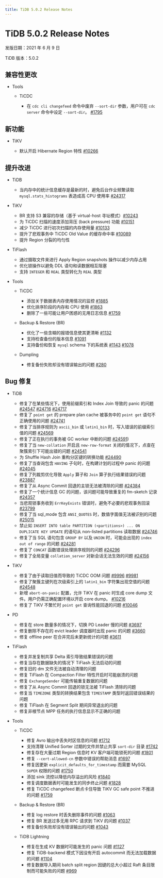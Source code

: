```yaml
---
title: TiDB 5.0.2 Release Notes
---
```


# TiDB 5.0.2 Release Notes

发版日期：2021 年 6 月 9 日

TiDB 版本：5.0.2

## 兼容性更改

+ Tools

    + TiCDC

        - 在 `cdc cli changefeed` 命令中废弃 `--sort-dir` 参数，用户可在 `cdc server` 命令中设定 `--sort-dir`。 [#1795](https://github.com/pingcap/ticdc/pull/1795)

## 新功能

+ TiKV

    - 默认开启 Hibernate Region 特性 [#10266](https://github.com/tikv/tikv/pull/10266)

## 提升改进

+ TiDB

    - 当内存中的统计信息缓存是最新的时，避免后台作业频繁读取 `mysql.stats_histograms` 表造成高 CPU 使用率 [#24317](https://github.com/pingcap/tidb/pull/24317)

+ TiKV

    - BR 支持 S3 兼容的存储（基于 virtual-host 寻址模式）[#10243](https://github.com/tikv/tikv/pull/10243)
    - 为 TiCDC 扫描的速度添加背压 (back pressure) 功能 [#10151](https://github.com/tikv/tikv/pull/10151)
    - 减少 TiCDC 进行初次扫描的内存使用量 [#10133](https://github.com/tikv/tikv/pull/10133)
    - 提升了悲观事务中 TiCDC Old Value 的缓存命中率 [#10089](https://github.com/tikv/tikv/pull/10089)
    - 提升 Region 分裂的均匀性

+ TiFlash

    - 通过摄取文件来进行 Apply Region snapshots 操作以减少内存占用
    - 优化锁操作以避免 DDL 语句和读数据相互阻塞
    - 支持 `INTEGER` 和 `REAL` 类型转化为 `REAL` 类型

+ Tools

    + TiCDC

        - 添加关于数据表内存使用情况的监控 [#1885](https://github.com/pingcap/ticdc/pull/1885)
        - 优化排序阶段的内存和 CPU 使用 [#1863](https://github.com/pingcap/ticdc/pull/1863)
        - 删除了一些可能让用户困惑的无用日志信息 [#1759](https://github.com/pingcap/ticdc/pull/1759)

    + Backup & Restore (BR)

        - 优化了一些含糊的报错信息使其更清晰 [#1132](https://github.com/pingcap/br/pull/1132)
        - 支持检查备份的版本信息 [#1091](https://github.com/pingcap/br/pull/1091)
        - 支持备份和恢复 `mysql` schema 下的系统表 [#1143](https://github.com/pingcap/br/pull/1143) [#1078](https://github.com/pingcap/br/pull/1078)

    + Dumpling

        - 修复备份失败却没有错误输出的问题 [#280](https://github.com/pingcap/dumpling/pull/280)

## Bug 修复

+ TiDB

    - 修复了在某些情况下，使用前缀索引和 Index Join 导致的 panic 的问题 [#24547](https://github.com/pingcap/tidb/issues/24547) [#24716](https://github.com/pingcap/tidb/issues/24716) [#24717](https://github.com/pingcap/tidb/issues/24717)
    - 修复了 `point get` 的 prepare plan cache 被事务中的 `point get` 语句不正确使用的问题 [#24741](https://github.com/pingcap/tidb/issues/24741)
    - 修复了当排序规则为 `ascii_bin` 或 `latin1_bin` 时，写入错误的前缀索引值的问题 [#24569](https://github.com/pingcap/tidb/issues/24569)
    - 修复了正在执行的事务被 GC worker 中断的问题 [#24591](https://github.com/pingcap/tidb/issues/24591))
    - 修复了当 `new-collation` 开启且 `new-row-format` 关闭的情况下，点查在聚簇索引下可能出错的问题 [#24541](https://github.com/pingcap/tidb/issues/24541)
    - 为 Shuffle Hash Join 重构分区键的转换功能 [#24490](https://github.com/pingcap/tidb/pull/24490)
    - 修复了当查询包含 `HAVING` 子句时，在构建计划的过程中 panic 的问题 [#24045](https://github.com/pingcap/tidb/issues/24045)
    - 修复了列裁剪优化导致 `Apply` 算子和 `Join` 算子执行结果错误的问题 [#23887](https://github.com/pingcap/tidb/issues/23887)
    - 修复了从 Async Commit 回退的主锁无法被清除的问题 [#24384](https://github.com/pingcap/tidb/issues/24384)
    - 修复了一个统计信息 GC 的问题，该问题可能导致重复的 fm-sketch 记录 [#24357](https://github.com/pingcap/tidb/pull/24357)
    - 当悲观锁事务收到 `ErrKeyExists` 错误时，避免不必要的悲观事务回滚 [#23799](https://github.com/pingcap/tidb/issues/23799)
    - 修复了当 sql_mode 包含 `ANSI_QUOTES` 时，数值字面值无法被识别的问题 [#25015](https://github.com/pingcap/tidb/pull/25015)
    - 禁止如 `INSERT INTO table PARTITION (<partitions>) ... ON DUPLICATE KEY UPDATE` 的语句从 non-listed partitions 读取数据 [#24746](https://github.com/pingcap/tidb/issues/24746)
    - 修复了当 SQL 语句包含 `GROUP BY` 以及 `UNION` 时，可能会出现的 `index out of range` 的问题 [#24281](https://github.com/pingcap/tidb/issues/24281)
    - 修复了 `CONCAT` 函数错误处理排序规则的问题 [#24296](https://github.com/pingcap/tidb/issues/24296)
    - 修复了全局变量 `collation_server` 对新会话无法生效的问题 [#24156](https://github.com/pingcap/tidb/pull/24156)

+ TiKV
    - 修复了由于读取旧值而导致的 TiCDC OOM 问题 [#9996](https://github.com/tikv/tikv/issues/9996) [#9981](https://github.com/tikv/tikv/issues/9981)
    - 修复了聚簇主键列在次级索引上的 `latin1_bin` 字符集出现空值的问题 [#24548](https://github.com/pingcap/tidb/issues/24548)
    - 新增 `abort-on-panic` 配置，允许 TiKV 在 panic 时生成 core dump 文件。用户仍需正确配置环境以开启 core dump。 [#10216](https://github.com/tikv/tikv/pull/10216)
    - 修复了 TiKV 不繁忙时 `point get` 查询性能回退的问题 [#10046](https://github.com/tikv/tikv/issues/10046)

+ PD

    - 修复在 store 数量多的情况下，切换 PD Leader 慢的问题 [#3697](https://github.com/tikv/pd/issues/3697)
    - 修复删除不存在的 evict leader 调度器时出现 panic 的问题 [#3660](https://github.com/tikv/pd/issues/3660)
    - 修复 offline peer 在合并完后未更新统计的问题 [#3611](https://github.com/tikv/pd/issues/3611)

+ TiFlash

    - 修复并发复制共享 Delta 索引导致结果错误的问题
    - 修复当存在数据缺失的情况下 TiFlash 无法启动的问题
    - 修复旧的 dm 文件无法被自动清理的问题
    - 修复 TiFlash 在 Compaction Filter 特性开启时可能崩溃的问题
    - 修复 `ExchangeSender` 可能传输重复数据的问题
    - 修复了从 Async Commit 回退的锁无法被 TiFlash 清除的问题
    - 修复当 `TIMEZONE` 类型的转换结果包含 `TIMESTAMP` 类型时返回错误结果的问题
    - 修复 TiFlash 在 Segment Split 期间异常退出的问题
    - 修复非根节点 MPP 任务的执行信息显示不正确的问题

+ Tools

    + TiCDC

        - 修复 Avro 输出中丢失时区信息的问题 [#1712](https://github.com/pingcap/ticdc/pull/1712)
        - 支持清理 Unified Sorter 过期的文件并禁止共享 `sort-dir` 目录 [#1742](https://github.com/pingcap/ticdc/pull/1742)
        - 修复存在大量过期 Region 信息时 KV 客户端可能锁死的问题 [#1801](https://github.com/pingcap/ticdc/pull/1801)
        - 修复 `--cert-allowed-cn` 参数中错误的帮助消息 [#1697](https://github.com/pingcap/ticdc/pull/1697)
        - 修复因更新 `explicit_defaults_for_timestamp` 而需要 MySQL `SUPER` 权限的问题 [#1750](https://github.com/pingcap/ticdc/pull/1750)
        - 添加 sink 流控以降低内存溢出的风险 [#1840](https://github.com/pingcap/ticdc/pull/1840)
        - 修复调度数据表时可能发生的同步终止问题 [#1828](https://github.com/pingcap/ticdc/pull/1828)
        - 修复 TiCDC changefeed 断点卡住导致 TiKV GC safe point 不推进的问题 [#1759](https://github.com/pingcap/ticdc/pull/1759)

    + Backup & Restore (BR)

        - 修复 log restore 时丢失删除事件的问题 [#1063](https://github.com/pingcap/br/issues/1063)
        - 修复 BR 发送过多无用 RPC 请求到 TiKV 的问题 [#1037](https://github.com/pingcap/br/pull/1037)
        - 修复备份失败却没有错误输出的问题 [#1043](https://github.com/pingcap/br/pull/1043)

    + TiDB Lightning

        - 修复在生成 KV 数据时可能发生的 panic 问题 [#1127](https://github.com/pingcap/br/pull/1127)
        - 修复 TiDB-backend 模式下因没有开启 autocommit 而无法加载数据的问题 [#1104](https://github.com/pingcap/br/issues/1104)
        - 修复数据导入期间 batch split region 因键的总大小超过 Raft 条目限制而可能失败的问题 [#969](https://github.com/pingcap/br/issues/969)

